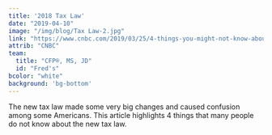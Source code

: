```yaml
---
title: '2018 Tax Law'
date: "2019-04-10"
image: "/img/blog/Tax Law-2.jpg"
link: "https://www.cnbc.com/2019/03/25/4-things-you-might-not-know-about-the-new-tax-law.html"
attrib: "CNBC"
team:
  title: "CFP®, MS, JD"
  id: "Fred's"
bcolor: "white"
background: 'bg-bottom'
---
```

The new tax law made some very big changes and caused confusion among some Americans. This article highlights 4 things that many people do not know about the new tax law.
